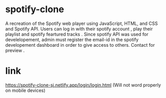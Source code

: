 # spotify-clone
A recreation of the Spotify web player using JavaScript, HTML, and CSS and Spotify API. Users can log in with their spotify account , play their playlist and spotify feartured tracks . Since spotify API was used for develelopement, admin must register the email-id in the spotify developement dashboard in order  to give access to others. Contact for preview . 

# link
https://spotify-clone-sj.netlify.app/login/login.html
(Will not word properly on mobile devices)
